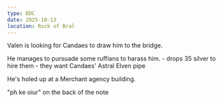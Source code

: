 ```yaml
---
type: DDC
date: 2025-10-13
location: Rock of Bral
---
```


Valen is looking for Candaes to draw him to the bridge.

He manages to pursuade some ruffians to harass him. 
	- drops 35 silver to hire them
		- they want Candaes' Astral Elven pipe

He's holed up at a Merchant agency building. 

"ph ke oiur" on the back of the note